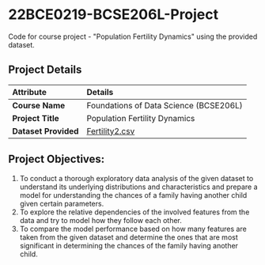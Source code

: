 # 22BCE0219-BCSE206L-Project
Code for course project  - "Population Fertility Dynamics" using the provided dataset.

## Project Details
| Attribute | Details |
| :--- | :--- |
| **Course Name** | Foundations of Data Science (BCSE206L) |
| **Project Title** | Population Fertility Dynamics |
| **Dataset Provided** | [Fertility2.csv](https://raw.githubusercontent.com/salemprakash/EDA/main/Data/Fertility2.csv) |

## Project Objectives:
1. To conduct a thorough exploratory data analysis of the given dataset to 
understand its underlying distributions and characteristics and prepare a 
model for understanding the chances of a family having another child given 
certain parameters. 
2. To explore the relative dependencies of the involved features from the data 
and try to model how they follow each other. 
3. To compare the model performance based on how many features are 
taken from the given dataset and determine the ones that are most 
significant in determining the chances of the family having another child.
